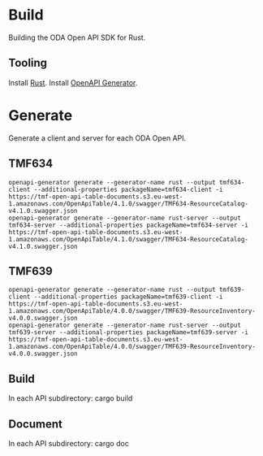 # Build
Building the ODA Open API SDK for Rust.

## Tooling
Install [Rust](https://www.rust-lang.org/tools/install).
Install [OpenAPI Generator](https://openapi-generator.tech/docs/installation).

# Generate
Generate a client and server for each ODA Open API.

## TMF634
	openapi-generator generate --generator-name rust --output tmf634-client --additional-properties packageName=tmf634-client -i https://tmf-open-api-table-documents.s3.eu-west-1.amazonaws.com/OpenApiTable/4.1.0/swagger/TMF634-ResourceCatalog-v4.1.0.swagger.json
	openapi-generator generate --generator-name rust-server --output tmf634-server --additional-properties packageName=tmf634-server -i https://tmf-open-api-table-documents.s3.eu-west-1.amazonaws.com/OpenApiTable/4.1.0/swagger/TMF634-ResourceCatalog-v4.1.0.swagger.json

## TMF639
	openapi-generator generate --generator-name rust --output tmf639-client --additional-properties packageName=tmf639-client -i https://tmf-open-api-table-documents.s3.eu-west-1.amazonaws.com/OpenApiTable/4.0.0/swagger/TMF639-ResourceInventory-v4.0.0.swagger.json
	openapi-generator generate --generator-name rust-server --output tmf639-server --additional-properties packageName=tmf639-server -i https://tmf-open-api-table-documents.s3.eu-west-1.amazonaws.com/OpenApiTable/4.0.0/swagger/TMF639-ResourceInventory-v4.0.0.swagger.json

## Build
In each API subdirectory:
	cargo build

## Document
In each API subdirectory:
	cargo doc


